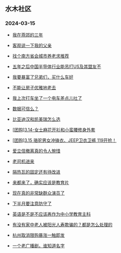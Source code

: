 ## 水木社区 
### 2024-03-15

+ [我在燕郊的三年](https://www.mysmth.net/nForum/article/OurEstate/2921626)

+ [客观说一下我的父亲](https://www.mysmth.net/nForum/article/FamilyLife/1766622044)

+ [找个南方省会城市养老求推荐](https://www.mysmth.net/nForum/article/Geography/577361)

+ [五年之后中国半导体行业能吊打US及其盟友不](https://www.mysmth.net/nForum/article/METech/474989)

+ [我要暴富了兄弟们，买什么车好](https://www.mysmth.net/nForum/article/Stock/10814222)

+ [不能让房子优雅地老去](https://www.mysmth.net/nForum/article/MyFamily/250488)

+ [我上次打车坐了一个电车差点儿吐了](https://www.mysmth.net/nForum/article/GreenAuto/1502428)

+ [数据可信么？](https://www.mysmth.net/nForum/article/WorkingLife/7210)

+ [比亚迪汉和凯美瑞怎么选](https://www.mysmth.net/nForum/article/AutoWorld/1944788843)

+ [[团购]3.14-女士麻花开衫和小蛮腰修身外套](https://www.mysmth.net/nForum/article/ADAgent_TG/1318726)

+ [[团购]3.15 骆驼男女冲锋衣、JEEP卫衣卫裤 119开抢！](https://www.mysmth.net/nForum/article/ADAgent_TG/1318808)

+ [爱立信撤离真的令人惋惜](https://www.mysmth.net/nForum/article/WorkingLife/7100)

+ [老司机进来](https://www.mysmth.net/nForum/article/GreenAuto/1503808)

+ [隔热瓦的固定还有待改进](https://www.mysmth.net/nForum/article/Aero/430117)

+ [来都来了，确实应该是教育片](https://www.mysmth.net/nForum/article/FamilyLife/1766622830)

+ [现在真的非常缺群众演员了](https://www.mysmth.net/nForum/article/TV/1677704)

+ [下半月要注意防守了](https://www.mysmth.net/nForum/article/Stock/10814794)

+ [英语是不是不应该再作为中小学教育主科](https://www.mysmth.net/nForum/article/Reader/740326)

+ [有没有家中老人被阳光人寿欺骗的？都是怎么处理的](https://www.mysmth.net/nForum/article/FamilyLife/1766620039)

+ [杭州取消限购暴涨一触即发](https://www.mysmth.net/nForum/article/OurEstate/2922302)

+ [一个老广播剧，谁知道名字](https://www.mysmth.net/nForum/article/Nostalgia/32917)

